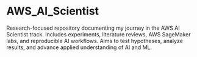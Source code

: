 # AWS_AI_Scientist
Research-focused repository documenting my journey in the AWS AI Scientist track. Includes experiments, literature reviews, AWS SageMaker labs, and reproducible AI workflows. Aims to test hypotheses, analyze results, and advance applied understanding of AI and ML.
